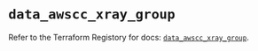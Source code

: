 # `data_awscc_xray_group`

Refer to the Terraform Registory for docs: [`data_awscc_xray_group`](https://registry.terraform.io/providers/hashicorp/awscc/0.70.0/docs/data-sources/xray_group).
